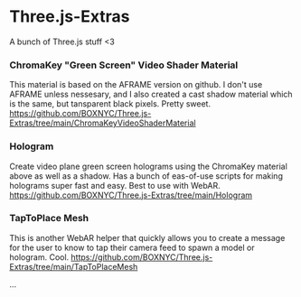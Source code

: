 # Three.js-Extras
A bunch of Three.js stuff <3

### ChromaKey "Green Screen" Video Shader Material
This material is based on the AFRAME version on github. I don't use AFRAME unless nessesary, and I also created a cast shadow material which is the same, but tansparent black pixels. Pretty sweet.
https://github.com/BOXNYC/Three.js-Extras/tree/main/ChromaKeyVideoShaderMaterial

### Hologram
Create video plane green screen holograms using the ChromaKey material above as well as a shadow. Has a bunch of eas-of-use scripts for making holograms super fast and easy. Best to use with WebAR.
https://github.com/BOXNYC/Three.js-Extras/tree/main/Hologram

### TapToPlace Mesh
This is another WebAR helper that quickly allows you to create a message for the user to know to tap their camera feed to spawn a model or hologram. Cool.
https://github.com/BOXNYC/Three.js-Extras/tree/main/TapToPlaceMesh



...

